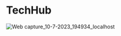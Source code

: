 # TechHub
![Web capture_10-7-2023_194934_localhost](https://github.com/MHashemi42/TechHub/assets/64268129/1ddc264f-a7d5-4a82-bc21-019f64fd2470)
